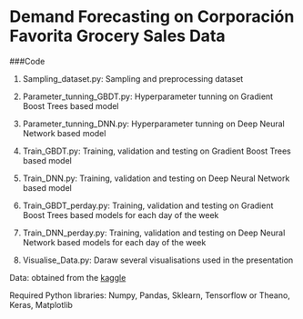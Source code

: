 # Demand Forecasting on Corporación Favorita Grocery Sales Data

###Code
1. Sampling_dataset.py:  Sampling and preprocessing dataset  

2. Parameter_tunning_GBDT.py: Hyperparameter tunning on Gradient Boost Trees based model 

3. Parameter_tunning_DNN.py: Hyperparameter tunning on Deep Neural Network based model

4. Train_GBDT.py: Training, validation and testing on Gradient Boost Trees based model  

5.  Train_DNN.py: Training, validation and testing on Deep Neural Network based model

6. Train_GBDT_perday.py: Training, validation and testing on Gradient Boost Trees based models  for each day of the week

7. Train_DNN_perday.py:  Training, validation and testing on Deep Neural Network based models  for each day of the week

8. Visualise_Data.py: Daraw several visualisations used in the presentation

Data: obtained from the <a href="https://www.kaggle.com/c/favorita-grocery-sales-forecasting">kaggle</a>

Required Python libraries: Numpy, Pandas, Sklearn, Tensorflow or Theano, Keras, Matplotlib